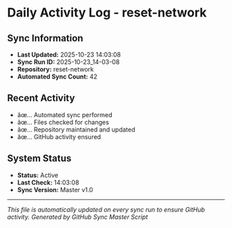 ﻿# Daily Activity Log - reset-network

## Sync Information
- **Last Updated:** 2025-10-23 14:03:08
- **Sync Run ID:** 2025-10-23_14-03-08
- **Repository:** reset-network
- **Automated Sync Count:** 42

## Recent Activity
- âœ… Automated sync performed
- âœ… Files checked for changes
- âœ… Repository maintained and updated
- âœ… GitHub activity ensured

## System Status
- **Status:** Active
- **Last Check:** 14:03:08
- **Sync Version:** Master v1.0

---
*This file is automatically updated on every sync run to ensure GitHub activity.*
*Generated by GitHub Sync Master Script*
